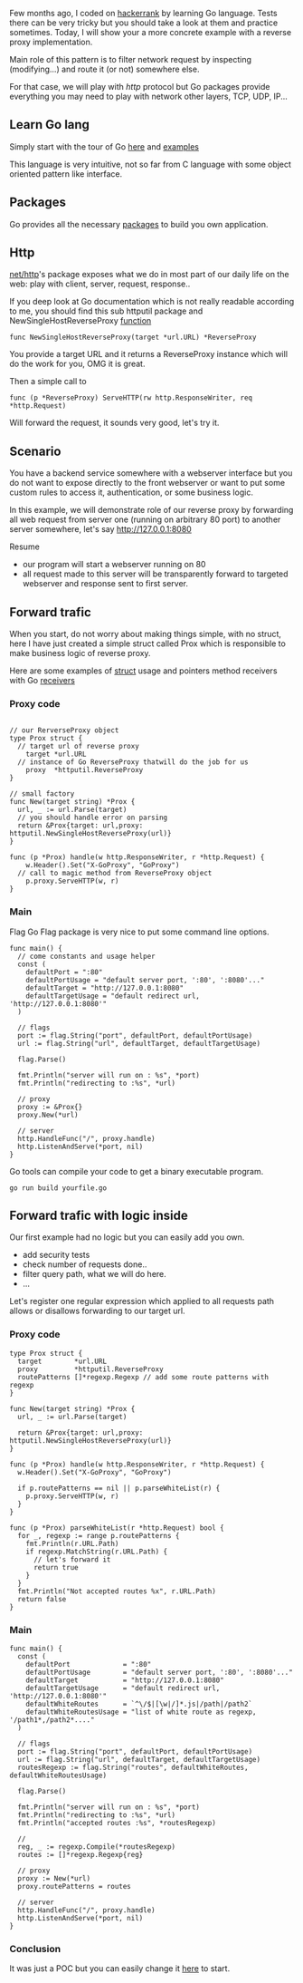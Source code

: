 Few months ago, I coded on [hackerrank](https://www.hackerrank.com) by learning Go language. Tests there can be very tricky but you should take a look at them and practice sometimes. Today, I will show your a more concrete example with a reverse proxy implementation.

Main role of this pattern is to filter network request by inspecting (modifying...) and route it (or not) somewhere else.

For that case, we will play with *http* protocol but Go packages provide everything you may need to play with network other layers, TCP, UDP, IP...

## Learn Go lang

Simply start with the tour of Go [here](http://tour.golang.org) and [examples](https://gobyexample.com/)

This language is very intuitive, not so far from C language with some object oriented pattern like interface.

## Packages

Go provides all the necessary [packages](http://golang.org/pkg/) to build you own application.

## Http

[net/http](https://golang.org/pkg/net/http/)'s package exposes what we do in most part of our daily life on the web: play with client, server, request, response..

If you deep look at Go documentation which is not really readable according to me, you should find this sub httputil package and NewSingleHostReverseProxy [function](https://golang.org/pkg/net/http/httputil/#ReverseProxy)

```clike
func NewSingleHostReverseProxy(target *url.URL) *ReverseProxy
```

You provide a target URL and it returns a ReverseProxy instance which will do the work for you, OMG it is great.

Then a simple call to

```clike
func (p *ReverseProxy) ServeHTTP(rw http.ResponseWriter, req *http.Request)
```

Will forward the request, it sounds very good, let's try it.

## Scenario

You have a backend service somewhere with a webserver interface but you do not want to expose directly to the front webserver or want to put some custom rules to access it, authentication, or some business logic.

In this example, we will demonstrate role of our reverse proxy by forwarding all web request from server one (running on arbitrary 80 port) to another server somewhere, let's say http://127.0.0.1:8080

Resume
- our program will start a webserver running on 80
- all request made to this server will be transparently forward to targeted webserver and response sent to first server.

## Forward trafic

When you start, do not worry about making things simple, with no struct, here I have just created a simple struct called Prox which is responsible to make business logic of reverse proxy.

Here are some examples of [struct](https://tour.golang.org/moretypes/4) usage and pointers method receivers with Go [receivers](https://tour.golang.org/methods/1)

### Proxy code

```clike

// our RerverseProxy object
type Prox struct {
  // target url of reverse proxy
	target *url.URL
  // instance of Go ReverseProxy thatwill do the job for us
	proxy  *httputil.ReverseProxy
}

// small factory
func New(target string) *Prox {
  url, _ := url.Parse(target)
  // you should handle error on parsing
  return &Prox{target: url,proxy: httputil.NewSingleHostReverseProxy(url)}
}

func (p *Prox) handle(w http.ResponseWriter, r *http.Request) {
	w.Header().Set("X-GoProxy", "GoProxy")
  // call to magic method from ReverseProxy object
	p.proxy.ServeHTTP(w, r)
}
```

### Main

Flag Go Flag package is very nice to put some command line options.

```clike
func main() {
  // come constants and usage helper
  const (
    defaultPort = ":80"
    defaultPortUsage = "default server port, ':80', ':8080'..."
    defaultTarget = "http://127.0.0.1:8080"
    defaultTargetUsage = "default redirect url, 'http://127.0.0.1:8080'"
  )

  // flags
  port := flag.String("port", defaultPort, defaultPortUsage)
  url := flag.String("url", defaultTarget, defaultTargetUsage)

  flag.Parse()

  fmt.Println("server will run on : %s", *port)
  fmt.Println("redirecting to :%s", *url)

  // proxy
  proxy := &Prox{}
  proxy.New(*url)

  // server
  http.HandleFunc("/", proxy.handle)
  http.ListenAndServe(*port, nil)
}
```

Go tools can compile your code to get a binary executable program.

```clike
go run build yourfile.go
```

## Forward trafic with logic inside

Our first example had no logic but you can easily add you own.

- add security tests
- check number of requests done..
- filter query path, what we will do here.
- ...

Let's register one regular expression which applied to all requests path allows or disallows forwarding to our target url.

### Proxy code

```clike
type Prox struct {
  target        *url.URL
  proxy         *httputil.ReverseProxy
  routePatterns []*regexp.Regexp // add some route patterns with regexp
}

func New(target string) *Prox {
  url, _ := url.Parse(target)

  return &Prox{target: url,proxy: httputil.NewSingleHostReverseProxy(url)}
}

func (p *Prox) handle(w http.ResponseWriter, r *http.Request) {
  w.Header().Set("X-GoProxy", "GoProxy")

  if p.routePatterns == nil || p.parseWhiteList(r) {
    p.proxy.ServeHTTP(w, r)
  }
}

func (p *Prox) parseWhiteList(r *http.Request) bool {
  for _, regexp := range p.routePatterns {
    fmt.Println(r.URL.Path)
    if regexp.MatchString(r.URL.Path) {
      // let's forward it
      return true
    }
  }
  fmt.Println("Not accepted routes %x", r.URL.Path)
  return false
}
```

### Main

```clike
func main() {
  const (
    defaultPort             = ":80"
    defaultPortUsage        = "default server port, ':80', ':8080'..."
    defaultTarget           = "http://127.0.0.1:8080"
    defaultTargetUsage      = "default redirect url, 'http://127.0.0.1:8080'"
    defaultWhiteRoutes      = `^\/$|[\w|/]*.js|/path|/path2`
    defaultWhiteRoutesUsage = "list of white route as regexp, '/path1*,/path2*...."
  )

  // flags
  port := flag.String("port", defaultPort, defaultPortUsage)
  url := flag.String("url", defaultTarget, defaultTargetUsage)
  routesRegexp := flag.String("routes", defaultWhiteRoutes, defaultWhiteRoutesUsage)

  flag.Parse()

  fmt.Println("server will run on : %s", *port)
  fmt.Println("redirecting to :%s", *url)
  fmt.Println("accepted routes :%s", *routesRegexp)

  //
  reg, _ := regexp.Compile(*routesRegexp)
  routes := []*regexp.Regexp{reg}

  // proxy
  proxy := New(*url)
  proxy.routePatterns = routes

  // server
  http.HandleFunc("/", proxy.handle)
  http.ListenAndServe(*port, nil)
}
```

### Conclusion

It was just a POC but you can easily change it [here](https://github.com/darul75/personal-blog/blob/master/examples/2015/2015-07-22_go-lang-simple-reverse-proxy/go-reverse.go) to start.

